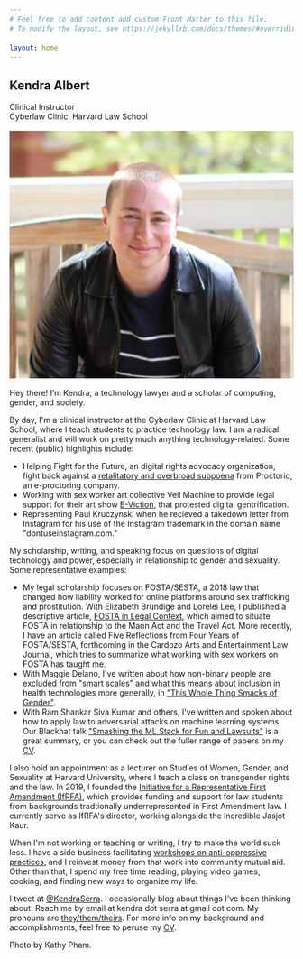```yaml
---
# Feel free to add content and custom Front Matter to this file.
# To modify the layout, see https://jekyllrb.com/docs/themes/#overriding-theme-defaults

layout: home
---
```


<html>
    <div id="all_together">  
        <div id="text">
            <h2>Kendra Albert</h2>
                Clinical Instructor <br>
                Cyberlaw Clinic, Harvard Law School <br>
                <br>
                <!--Lecturer<br>
                Studies of Women, Gender and Sexuality, Harvard University<br>-->
        </div>
        <div id="headshot">
            <img src="kendra-headshot.jpeg">
        </div>
    </div>
</html>

Hey there! I’m Kendra, a technology lawyer and a scholar of computing, gender, and society.

By day, I'm a clinical instructor at the Cyberlaw Clinic at Harvard Law School, where I teach students to practice technology law. I am a radical generalist and will work on pretty much anything technology-related. Some recent (public) highlights include:

*   Helping Fight for the Future, an digital rights advocacy organization, fight back against a [retalitatory and overbroad subpoena](https://www.fightforthefuture.org/news/2022-02-22-fight-for-the-future-statement-on-proctorios-attempt-to-silence-critics-through-legal-bullying) from Proctorio, an e-proctoring company.
*   Working with sex worker art collective Veil Machine to provide legal support for their art show [E-Viction](https://veilmachine.com/E-Viction), that protested digital gentrification.
*   Representing Paul Kruczynski when he recieved a takedown letter from Instagram for his use of the Instagram trademark in the domain name "dontuseinstagram.com."

My scholarship, writing, and speaking focus on questions of digital technology and power, especially in relationship to gender and sexuality. Some representative examples:

*   My legal scholarship focuses on FOSTA/SESTA, a 2018 law that changed how liability worked for online platforms around sex trafficking and prostitution. With Elizabeth Brundige and Lorelei Lee, I published a descriptive article, [FOSTA in Legal Context](https://hrlr.law.columbia.edu/hrlr/fosta-in-legal-context/), which aimed to situate FOSTA in relationship to the Mann Act and the Travel Act. More recently, I have an article called Five Reflections from Four Years of FOSTA/SESTA, forthcoming in the Cardozo Arts and Entertainment Law Journal, which tries to summarize what working with sex workers on FOSTA has taught me.
*   With Maggie Delano, I've written about how non-binary people are excluded from "smart scales" and what this means about inclusion in health technologies more generally, in ["This Whole Thing Smacks of Gender"](https://dl.acm.org/doi/10.1145/3442188.3445898).
*   With Ram Shankar Siva Kumar and others, I've written and spoken about how to apply law to adversarial attacks on machine learning systems. Our Blackhat talk ["Smashing the ML Stack for Fun and Lawsuits"](https://www.youtube.com/watch?v=e3_4ViYRi20) is a great summary, or you can check out the fuller range of papers on my [CV](https://Kserra.github.io/KendraCV.pdf).

I also hold an appointment as a lecturer on Studies of Women, Gender, and Sexuality at Harvard University, where I teach a class on transgender rights and the law. In 2019, I founded the [Initiative for a Representative First Amendment (IfRFA)](https://www.ifrfa.org/), which provides funding and support for law students from backgrounds tradtionally underrepresented in First Amendment law. I currently serve as IfRFA's director, working alongside the incredible Jasjot Kaur.

When I'm not working or teaching or writing, I try to make the world suck less. I have a side business facilitating [workshops on anti-oppressive practices](allyskills), and I reinvest money from that work into community mutual aid. Other than that, I spend my free time reading, playing video games, cooking, and finding new ways to organize my life.

I tweet at [@KendraSerra](https://twitter.com/KendraSerra). I occasionally blog about things I've been thinking about. Reach me by email at kendra dot serra at gmail dot com. My pronouns are [they/them/theirs](Gender). For more info on my background and accomplishments, feel free to peruse my [CV](Kendra_CV_8-13-22.pdf).

Photo by Kathy Pham.